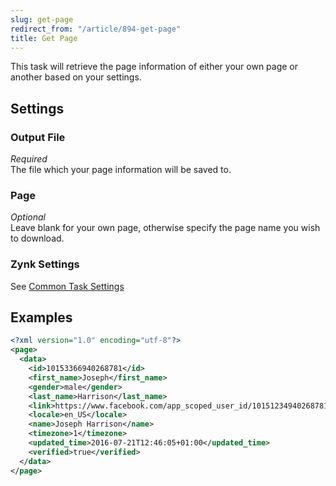 ```yaml
---
slug: get-page
redirect_from: "/article/894-get-page"
title: Get Page
---
```

This task will retrieve the page information of either your own page or another based on your settings.

## Settings
### Output File
_Required_  
The file which your page information will be saved to.

### Page
_Optional_  
Leave blank for your own page, otherwise specify the page name you wish to download.

### Zynk Settings
See [Common Task Settings](common-task-settings)

## Examples
```xml
<?xml version="1.0" encoding="utf-8"?>
<page>
  <data>
    <id>10153366940268781</id>
    <first_name>Joseph</first_name>
    <gender>male</gender>
    <last_name>Harrison</last_name>
    <link>https://www.facebook.com/app_scoped_user_id/10151234940268781/</link>
    <locale>en_US</locale>
    <name>Joseph Harrison</name>
    <timezone>1</timezone>
    <updated_time>2016-07-21T12:46:05+01:00</updated_time>
    <verified>true</verified>
  </data>
</page>
```